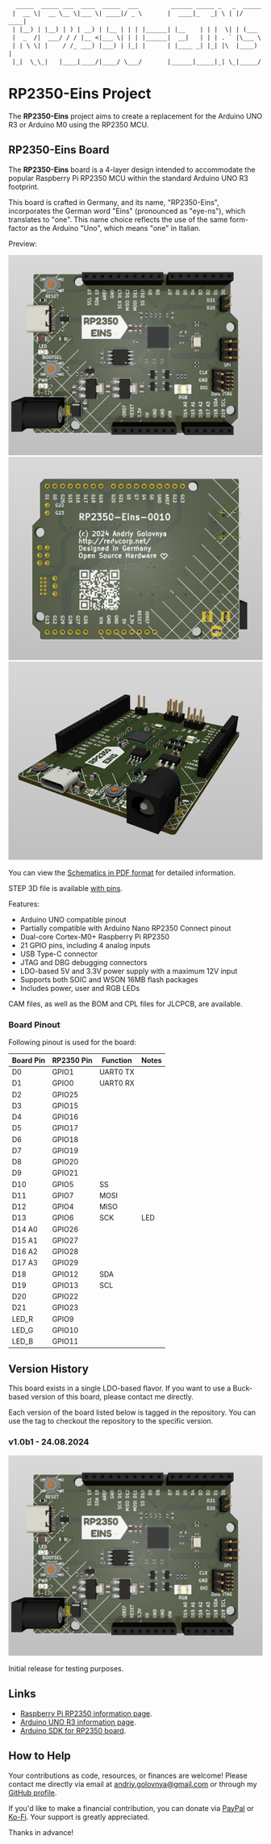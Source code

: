 ```
  _____  _____ ___  ____  _____  ___         ______ _____ _   _  _____ 
 |  __ \|  __ \__ \|___ \| ____|/ _ \       |  ____|_   _| \ | |/ ____|
 | |__) | |__) | ) | __) | |__ | | | |______| |__    | | |  \| | (___  
 |  _  /|  ___/ / / |__ <|___ \| | | |______|  __|   | | | . ` |\___ \ 
 | | \ \| |    / /_ ___) |___) | |_| |      | |____ _| |_| |\  |____) |
 |_|  \_\_|   |____|____/|____/ \___/       |______|_____|_| \_|_____/ 
```

# RP2350-Eins Project

The **RP2350-Eins** project aims to create a replacement for the Arduino UNO R3 or Arduino M0 using the RP2350 MCU.

## RP2350-Eins Board

The **RP2350-Eins** board is a 4-layer design intended to accommodate the popular Raspberry Pi RP2350 MCU within the standard Arduino UNO R3 footprint.

This board is crafted in Germany, and its name, "RP2350-Eins", incorporates the German word "Eins" (pronounced as "eye-ns"), which translates to "one". This name choice reflects the use of the same form-factor as the Arduino "Uno", which means "one" in Italian.

Preview:

![RP2350-Eins Front preview](img/Front.png)
![RP2350-Eins Back preview](img/Back.png)
![RP2350-Eins Side View preview](img/SideView.png)

You can view the [Schematics in PDF format](doc/RP2350-Eins.pdf) for detailed information.

STEP 3D file is available [with pins](doc/RP2350-Eins.step).

Features:

- Arduino UNO compatible pinout
- Partially compatible with Arduino Nano RP2350 Connect pinout
- Dual-core Cortex-M0+ Raspberry Pi RP2350
- 21 GPIO pins, including 4 analog inputs
- USB Type-C connector
- JTAG and DBG debugging connectors
- LDO-based 5V and 3.3V power supply with a maximum 12V input
- Supports both SOIC and WSON 16MB flash packages
- Includes power, user and RGB LEDs

CAM files, as well as the BOM and CPL files for JLCPCB, are available.

### Board Pinout

Following pinout is used for the board:

| Board Pin | RP2350 Pin | Function | Notes |
| --------- | ---------- | -------- | ----- |
| D0        | GPIO1      | UART0 TX |       |
| D1        | GPIO0      | UART0 RX |       |
| D2        | GPIO25     |          |       |
| D3        | GPIO15     |          |       |
| D4        | GPIO16     |          |       |
| D5        | GPIO17     |          |       |
| D6        | GPIO18     |          |       |
| D7        | GPIO19     |          |       |
| D8        | GPIO20     |          |       |
| D9        | GPIO21     |          |       |
| D10       | GPIO5      | SS       |       |
| D11       | GPIO7      | MOSI     |       |
| D12       | GPIO4      | MISO     |       |
| D13       | GPIO6      | SCK      | LED   |
| D14 A0    | GPIO26     |          |       |
| D15 A1    | GPIO27     |          |       |
| D16 A2    | GPIO28     |          |       |
| D17 A3    | GPIO29     |          |       |
| D18       | GPIO12     | SDA      |       |
| D19       | GPIO13     | SCL      |       |
| D20       | GPIO22     |          |       |
| D21       | GPIO23     |          |       |
| LED_R     | GPIO9      |          |       |
| LED_G     | GPIO10     |          |       |
| LED_B     | GPIO11     |          |       |

## Version History

This board exists in a single LDO-based flavor. If you want to use a Buck-based version of this board, please contact me directly.

Each version of the board listed below is tagged in the repository. You can use the tag to checkout the repository to the specific version.

### v1.0b1 - 24.08.2024

![v1.0b1 board preview](img/v1.0b1.png)

Initial release for testing purposes.

## Links

- [Raspberry Pi RP2350 information page](https://www.raspberrypi.com/documentation/microcontrollers/silicon.html#rp2350).
- [Arduino UNO R3 information page](https://docs.arduino.cc/retired/boards/arduino-uno-rev3-with-long-pins).
- [Arduino SDK for RP2350 board](https://github.com/earlephilhower/arduino-pico).

## How to Help

Your contributions as code, resources, or finances are welcome! Please contact me directly via email at andriy.golovnya@gmail.com or through my [GitHub profile](https://github.com/red-scorp).

If you'd like to make a financial contribution, you can donate via [PayPal](http://paypal.me/redscorp) or [Ko-Fi](http://ko-fi.com/redscorp). Your support is greatly appreciated.

Thanks in advance!
